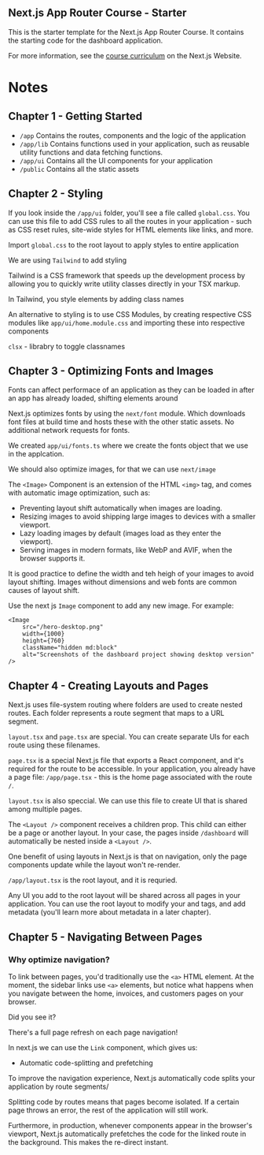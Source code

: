 ## Next.js App Router Course - Starter

This is the starter template for the Next.js App Router Course. It contains the starting code for the dashboard application.

For more information, see the [course curriculum](https://nextjs.org/learn) on the Next.js Website.

# Notes

## Chapter 1 - Getting Started

- `/app` Contains the routes, components and the logic of the application
- `/app/lib` Contains functions used in your application, such as reusable utility functions and data fetching functions.
- `/app/ui` Contains all the UI components for your application
- `/public` Contains all the static assets

## Chapter 2 - Styling

If you look inside the `/app/ui` folder, you'll see a file called `global.css`. You can use this file to add CSS rules to all the routes in your application - such as CSS reset rules, site-wide styles for HTML elements like links, and more.

Import `global.css` to the root layout to apply styles to entire application

We are using `Tailwind` to add styling

Tailwind is a CSS framework that speeds up the development process by allowing you to quickly write utility classes directly in your TSX markup.

In Tailwind, you style elements by adding class names

An alternative to styling is to use CSS Modules, by creating respective CSS modules like `app/ui/home.module.css` and importing these into respective components

`clsx` - librabry to toggle classnames

## Chapter 3 - Optimizing Fonts and Images

Fonts can affect performace of an application as they can be loaded in after an app has already loaded, shifting elements around

Next.js optimizes fonts by using the `next/font` module. Which downloads font files at build time and hosts these with the other static assets.
No additional network requests for fonts.

We created `app/ui/fonts.ts` where we create the fonts object that we use in the applcation.

We should also optimize images, for that we can use `next/image`

The `<Image>` Component is an extension of the HTML `<img>` tag, and comes with automatic image optimization, such as:

- Preventing layout shift automatically when images are loading.
- Resizing images to avoid shipping large images to devices with a smaller viewport.
- Lazy loading images by default (images load as they enter the viewport).
- Serving images in modern formats, like WebP and AVIF, when the browser supports it.

It is good practice to define the width and teh heigh of your images to avoid layout shifting. Images without dimensions and web fonts are common causes of layout shift.

Use the next js `Image` component to add any new image.
For example:

```
<Image
    src="/hero-desktop.png"
    width={1000}
    height={760}
    className="hidden md:block"
    alt="Screenshots of the dashboard project showing desktop version"
/>
```

## Chapter 4 - Creating Layouts and Pages

Next.js uses file-system routing where folders are used to create nested routes. Each folder represents a route segment that maps to a URL segment.

`layout.tsx` and `page.tsx` are special. You can create separate UIs for each route using these filenames.

`page.tsx` is a special Next.js file that exports a React component, and it's required for the route to be accessible. In your application, you already have a page file: `/app/page.tsx` - this is the home page associated with the route `/`.

`layout.tsx` is also speccial. We can use this file to create UI that is shared among multiple pages.

The `<Layout />` component receives a children prop. This child can either be a page or another layout. In your case, the pages inside `/dashboard` will automatically be nested inside a `<Layout />`.

One benefit of using layouts in Next.js is that on navigation, only the page components update while the layout won't re-render.

`/app/layout.tsx` is the root layout, and it is requried.

Any UI you add to the root layout will be shared across all pages in your application. You can use the root layout to modify your <html> and <body> tags, and add metadata (you'll learn more about metadata in a later chapter).

## Chapter 5 - Navigating Between Pages

### Why optimize navigation?

To link between pages, you'd traditionally use the `<a>` HTML element. At the moment, the sidebar links use `<a>` elements, but notice what happens when you navigate between the home, invoices, and customers pages on your browser.

Did you see it?

There's a full page refresh on each page navigation!

In next.js we can use the `Link` component, which gives us:

- Automatic code-splitting and prefetching

To improve the navigation experience, Next.js automatically code splits your application by route segments/

Splitting code by routes means that pages become isolated. If a certain page throws an error, the rest of the application will still work.

Furthermore, in production, whenever <Link> components appear in the browser's viewport, Next.js automatically prefetches the code for the linked route in the background. This makes the re-direct instant.
